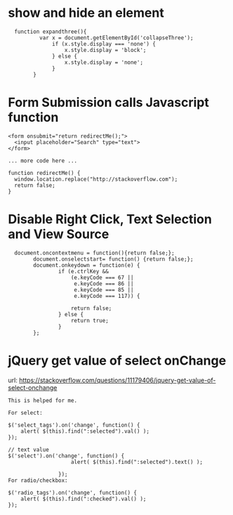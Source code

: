 # show and hide an element

```
  function expandthree(){
          var x = document.getElementById('collapseThree');
              if (x.style.display === 'none') {
                  x.style.display = 'block';
              } else {
                  x.style.display = 'none';
              }
        }
```

# Form Submission calls Javascript function

```
<form onsubmit="return redirectMe();">
  <input placeholder="Search" type="text">
</form>

... more code here ...

function redirectMe() {
  window.location.replace("http://stackoverflow.com");
  return false;
}
```
# Disable Right Click, Text Selection and View Source

```
  document.oncontextmenu = function(){return false;};
        document.onselectstart= function() {return false;}; 
        document.onkeydown = function(e) {
                if (e.ctrlKey && 
                    (e.keyCode === 67 || 
                     e.keyCode === 86 || 
                     e.keyCode === 85 || 
                     e.keyCode === 117)) {
                    
                    return false;
                } else {
                    return true;
                }
        };
```

# jQuery get value of select onChange
url: https://stackoverflow.com/questions/11179406/jquery-get-value-of-select-onchange

```
This is helped for me.

For select:

$('select_tags').on('change', function() {
    alert( $(this).find(":selected").val() );
});

// text value
$('select').on('change', function() {
                    alert( $(this).find(":selected").text() );
                    
                });
For radio/checkbox:

$('radio_tags').on('change', function() {
    alert( $(this).find(":checked").val() );
});



```
